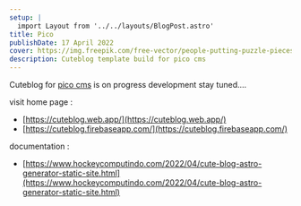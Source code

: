 ```yaml
---
setup: |
  import Layout from '../../layouts/BlogPost.astro'
title: Pico
publishDate: 17 April 2022
cover: https://img.freepik.com/free-vector/people-putting-puzzle-pieces-together_52683-28610.jpg?w=2000
description: Cuteblog template build for pico cms
---
```


Cuteblog for [pico cms](https://picocms.org) is on progress development stay tuned....

visit home page :

- [https://cuteblog.web.app/](https://cuteblog.web.app/)
- [https://cuteblog.firebaseapp.com/](https://cuteblog.firebaseapp.com/)

documentation :

- [https://www.hockeycomputindo.com/2022/04/cute-blog-astro-generator-static-site.html](https://www.hockeycomputindo.com/2022/04/cute-blog-astro-generator-static-site.html)
